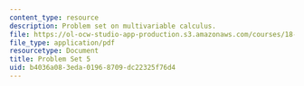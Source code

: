 ```yaml
---
content_type: resource
description: Problem set on multivariable calculus.
file: https://ol-ocw-studio-app-production.s3.amazonaws.com/courses/18-02-multivariable-calculus-fall-2007/b4036a083eda01968709dc22325f76d4_ps5.pdf
file_type: application/pdf
resourcetype: Document
title: Problem Set 5
uid: b4036a08-3eda-0196-8709-dc22325f76d4
---
```

